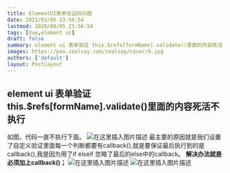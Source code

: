 ```yaml
---
title: ElementUI表单验证码问题
date: 2021/03/05 23:56:54
lastmod: 2020/09/05 23:56:54
tags: [Vue,element ui]
draft: false
summary: element ui 表单验证 this.$refs[formName].validate()里面的内容死活不执行
images: https://pan.zealsay.com/zealsay/cover/6.jpg
authors: ['default']
layout: PostLayout
---
```

## element ui 表单验证 this.$refs[formName].validate()里面的内容死活不执行
如图，代码一直不执行下面。
![在这里插入图片描述](https://img-blog.csdnimg.cn/20201228212119491.png?x-oss-process=image/watermark,type_ZmFuZ3poZW5naGVpdGk,shadow_10,text_aHR0cHM6Ly9ibG9nLmNzZG4ubmV0L3FxXzQzNDkwMzcy,size_16,color_FFFFFF,t_70)
最主要的原因就是我们设置了自定义验证里面每一个判断都要有callback(),就是要保证最后执行到的是callback(),我是因为用了if elseif 忽略了最后的else中的callback。
**解决办法就是必须加上callback()；**
![在这里插入图片描述](https://img-blog.csdnimg.cn/20201228212212803.png?x-oss-process=image/watermark,type_ZmFuZ3poZW5naGVpdGk,shadow_10,text_aHR0cHM6Ly9ibG9nLmNzZG4ubmV0L3FxXzQzNDkwMzcy,size_16,color_FFFFFF,t_70)
![在这里插入图片描述](https://img-blog.csdnimg.cn/20201228212410733.png?x-oss-process=image/watermark,type_ZmFuZ3poZW5naGVpdGk,shadow_10,text_aHR0cHM6Ly9ibG9nLmNzZG4ubmV0L3FxXzQzNDkwMzcy,size_16,color_FFFFFF,t_70)

